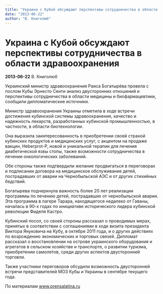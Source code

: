 ```yaml
---
title: "Украина c Кубой обсуждают перспективы сотрудничества в области здравоохранения"
date: "2013-06-22"
author: "В. Книголюб"
---
```


# Украина c Кубой обсуждают перспективы сотрудничества в области здравоохранения

**2013-06-22** В. Книголюб

Украинский министр здравоохранения Раиса Богатырёва провела с послом Кубы Эрнесто Сенти анализ двусторонних отношений и перспективы сотрудничества в области медицины и биофармацевтики, сообщили дипломатические источники.

Министр здравоохранения Украины отметила в ходе встречи достижения кубинской системы здравоохранения, качество и надежность лекарств, разработанных кубинской промышленностью, в частности, в области биотехнологии.

Она выразила заинтересованность в приобретении своей страной кубинских продуктов и медицинских услуг, с акцентом на продаже вакцин, Heberprot-P, новой и уникальной терапии для лечения диабетической язвы стопы, также возможности сотрудничества в лечении онкологических заболеваний.

Обе стороны также подтвердили желание продвигаться в переговорах и подписании договора на медицинское обслуживание детей, пострадавших от аварии на Чернобыльской АЭС и от других стихийных бедствий.

Богатырева подчеркнула важность более 20 лет реализации программы по лечению детей, пострадавших от чернобыльской аварии. Эта программа в лагере Тарара, находящегося недалеко от Гаваны, началась в 90-х годах по инициативе исторического лидера кубинской революции Фиделя Кастро.

Кубинский посол, со своей стороны рассказал о проводимых мерах, принятых в соответствии с соглашениями в ходе визита президента Виктора Януковича на Кубу, в октябре 2011 года, и о других действиях по возрождению экономических и торговых связей. Дипломат рассказал о восстановлении на острове украинского оборудования и агрегатов в сельском хозяйстве и транспорте, о развитии туризма, приобретении самолетов, среди других аспектов двусторонней торговли.

Также участники переговоров обсудили возможность двусторонней встречи представителей МОЗ Кубы и Украины в сентябре текущего года.

По материалам www.prensalatina.ru